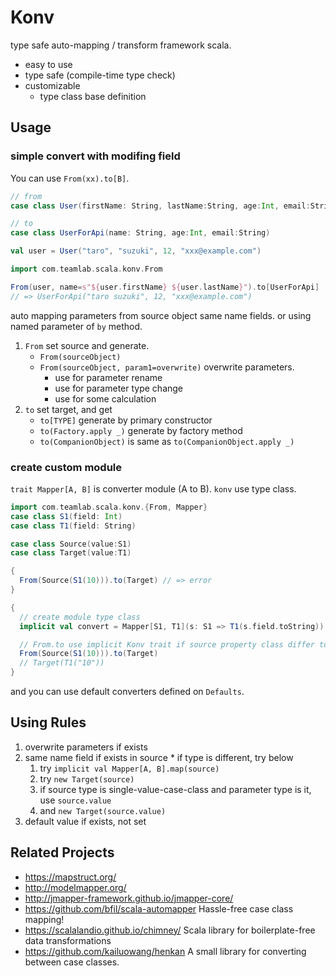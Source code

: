 Konv
===============

type safe auto-mapping / transform framework scala.

 * easy to use
 * type safe (compile-time type check)
 * customizable
   * type class base definition

Usage
-----

### simple convert with modifing field

You can use `From(xx).to[B]`.

```scala
// from
case class User(firstName: String, lastName:String, age:Int, email:String)

// to
case class UserForApi(name: String, age:Int, email:String)

val user = User("taro", "suzuki", 12, "xxx@example.com")

import com.teamlab.scala.konv.From

From(user, name=s"${user.firstName} ${user.lastName}").to[UserForApi]
// => UserForApi("taro suzuki", 12, "xxx@example.com")
```

auto mapping parameters from source object same name fields. or using named parameter of `by` method.

  1. `From` set source and generate.
     - `From(sourceObject)`
     - `From(sourceObject, param1=overwrite)` overwrite parameters.
        - use for parameter rename
        - use for parameter type change
        - use for some calculation
  2. `to` set target, and get
     - `to[TYPE]` generate by primary constructor
     - `to(Factory.apply _)` generate by factory method
     - `to(CompanionObject)` is same as `to(CompanionObject.apply _)`

### create custom module

`trait Mapper[A, B]` is converter module (A to B). `konv` use type class.

```scala
import com.teamlab.scala.konv.{From, Mapper}
case class S1(field: Int)
case class T1(field: String)

case class Source(value:S1)
case class Target(value:T1)

{
  From(Source(S1(10))).to(Target) // => error
}

{
  // create module type class
  implicit val convert = Mapper[S1, T1](s: S1 => T1(s.field.toString))

  // From.to use implicit Konv trait if source property class differ to target parameter class
  From(Source(S1(10))).to(Target)
  // Target(T1("10"))
}
```

and you can use default converters defined on `Defaults`.

Using Rules
-----------

  1. overwrite parameters if exists
  2. same name field if exists in source
    * if type is different, try below
      1. try `implicit val Mapper[A, B].map(source)`
      2. try `new Target(source)`
      3. if source type is single-value-case-class and parameter type is it, use `source.value`
      4. and `new Target(source.value)`
  3. default value if exists, not set


Related Projects
----------------

  * https://mapstruct.org/
  * http://modelmapper.org/
  * http://jmapper-framework.github.io/jmapper-core/
  * https://github.com/bfil/scala-automapper Hassle-free case class mapping!
  * https://scalalandio.github.io/chimney/ Scala library for boilerplate-free data transformations
  * https://github.com/kailuowang/henkan A small library for converting between case classes.



